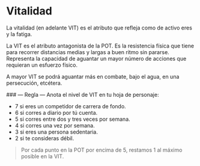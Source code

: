 
Vitalidad
=========

La vitalidad (en adelante VIT) es el atributo que refleja como de activo eres y la fatiga.

La VIT es el atributo antagonista de la POT. Es la resistencia física que tiene para recorrer distancias medias y largas a buen ritmo sin pararse. Representa la capacidad de aguantar un mayor número de acciones que requieran un esfuerzo físico.

A mayor VIT se podrá aguantar más en combate, bajo el agua, en una persecución, etcétera.

### — Regla —
Anota el nivel de VIT en tu hoja de personaje:
* 7 si eres un competidor de carrera de fondo.
* 6 si corres a diario por tú cuenta.
* 5 si corres entre dos y tres veces por semana.
* 4 si corres una vez por semana.
* 3 si eres una persona sedentaria.
* 2 si te consideras débil.
> Por cada punto en la POT por encima de 5, restamos 1 al máximo posible en la VIT.
